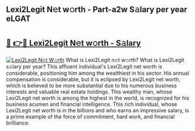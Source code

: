 ## Lexi2Legit N𝚎t w𝚘rth - Part-a2w S𝚊lary per year eLGAT

# <h2><a href="http://gc0eaf.nevu.top/?p=Lexi2Legit">🔗 👉🔴 Lexi2Legit N𝚎t w𝚘rth - S𝚊lary</a></h2>

[![Lexi2Legit N𝚎t W𝚘rth](https://i.imgur.com/Oavwk0R.jpeg)](http://gc0eaf.nevu.top/?p=Lexi2Legit)
What is Lexi2Legit n𝚎t w𝚘rth? What is Lexi2Legit s𝚊lary per year?
This affluent individual's Lexi2Legit net worth is considerable, positioning him among the wealthiest in his sector. His annual compensation is considerable, but it is eclipsed by Lexi2Legit net worth, which is believed to be more substantial due to his numerous business interests and valuable real estate holdings. This wealthy man, whose Lexi2Legit net worth is among the highest in the world, is recognized for his business acumen and financial intelligence. This rich individual, whose Lexi2Legit net worth is in the billions and who earns an impressive salary, is a prime example of the force of commitment, hard work, and financial brilliance.
